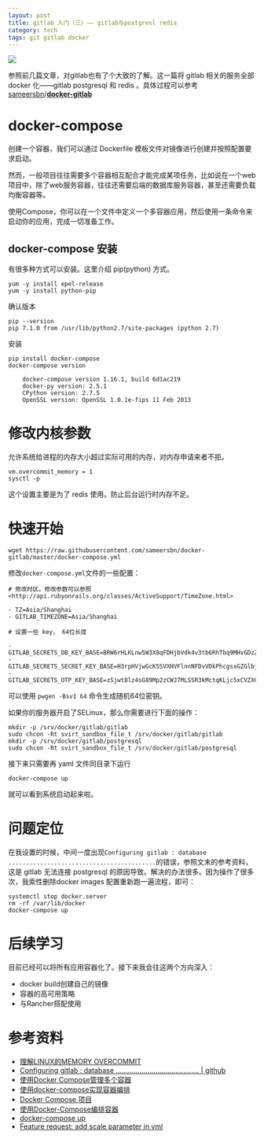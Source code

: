 ```yaml
---
layout: post
title: gitlab 入门（三）—— gitlab与postgresl redis
category: tech
tags: git gitlab docker
---
```

![](https://cdn.kelu.org/blog/tags/gitlab.jpg)

参照前几篇文章，对gitlab也有了个大致的了解。这一篇将 gitlab 相关的服务全部 docker 化——gitlab postgresql 和 redis 。具体过程可以参考 [sameersbn](https://github.com/sameersbn)/**[docker-gitlab](https://github.com/sameersbn/docker-gitlab)**

# docker-compose

创建一个容器，我们可以通过 Dockerfile 模板文件对镜像进行创建并按照配置要求启动。

然而，一般项目往往需要多个容器相互配合才能完成某项任务，比如说在一个web项目中，除了web服务容器，往往还需要后端的数据库服务容器，甚至还需要负载均衡容器等。

使用Compose，你可以在一个文件中定义一个多容器应用，然后使用一条命令来启动你的应用，完成一切准备工作。

## docker-compose 安装

有很多种方式可以安装。这里介绍 pip(python) 方式。

	yum -y install epel-release 
	yum -y install python-pip

确认版本

	pip --version
	pip 7.1.0 from /usr/lib/python2.7/site-packages (python 2.7)

安装

	pip install docker-compose
	docker-compose version

		docker-compose version 1.16.1, build 6d1ac219
		docker-py version: 2.5.1
		CPython version: 2.7.5
		OpenSSL version: OpenSSL 1.0.1e-fips 11 Feb 2013

# 修改内核参数

允许系统给进程的内存大小超过实际可用的内存，对内存申请来者不拒。

	vm.overcommit_memory = 1
	sysctl -p

这个设置主要是为了 redis 使用。防止后台运行时内存不足。

# 快速开始

	wget https://raw.githubusercontent.com/sameersbn/docker-gitlab/master/docker-compose.yml

修改`docker-compose.yml`文件的一些配置：

	# 修改时区。修改参数可以参照 <http://api.rubyonrails.org/classes/ActiveSupport/TimeZone.html>

	- TZ=Asia/Shanghai
	- GITLAB_TIMEZONE=Asia/Shanghai

	# 设置一些 key， 64位长度

	- GITLAB_SECRETS_DB_KEY_BASE=BRW6rHLKLnw5W3X8qFDHjbVdk4v3tb6RhTbq9MHvGDzZ7jpP2vlxZ9VPMVJLM3cK
	- GITLAB_SECRETS_SECRET_KEY_BASE=H3rpHVjwGcK5SVXHVFlnnNFDvVDkPhcgsxGZGlbjcVXTBb2tFqPR5GG6dNgmnSKc
	- GITLAB_SECRETS_OTP_KEY_BASE=zSjwt8lz4sG89Mp2zCWJ7MLSSR3kMctqKLjc5xCVZXCb9XTfRpHL6CbvBFqrqcgl
	
可以使用 `pwgen -Bsv1 64` 命令生成随机64位密钥。

如果你的服务器开启了SELinux，那么你需要进行下面的操作：
	
	mkdir -p /srv/docker/gitlab/gitlab
	sudo chcon -Rt svirt_sandbox_file_t /srv/docker/gitlab/gitlab
	mkdir -p /srv/docker/gitlab/postgresql
	sudo chcon -Rt svirt_sandbox_file_t /srv/docker/gitlab/postgresql

接下来只需要再 yaml 文件同目录下运行

	docker-compose up

就可以看到系统启动起来啦。

# 问题定位

在我设置的时候，中间一度出现`Configuring gitlab : database ..........................................`的错误，参照文末的参考资料，这是 gitlab 无法连接 postgresql 的原因导致。解决的办法很多。因为操作了很多次，我索性删除docker images 配置重新跑一遍流程，即可：

	systemctl stop docker.server
	rm -rf /var/lib/docker
	docker-compose up

# 后续学习

目前已经可以将所有应用容器化了。接下来我会往这两个方向深入：

* docker build创建自己的镜像
* 容器的高可用策略
* 与Rancher搭配使用

# 参考资料

* [理解LINUX的MEMORY OVERCOMMIT](http://linuxperf.com/?p=102)
* [Configuring gitlab : database .......................................... | github ](https://github.com/sameersbn/docker-gitlab/issues/999)
* [使用Docker Compose管理多个容器](http://dockone.io/article/834)
* [使用docker-compose实现容器编排](https://www.centos.bz/2017/08/docker-compose-container-choreography/)
* [Docker Compose 项目](http://www.dockerinfo.net/docker-compose-%e9%a1%b9%e7%9b%ae)
* [使用Docker-Compose编排容器](https://www.hi-linux.com/posts/12554.html)
* [docker-compose up](https://docs.docker.com/compose/reference/up/)
* [Feature request: add scale parameter in yml](https://github.com/docker/compose/issues/1661)
